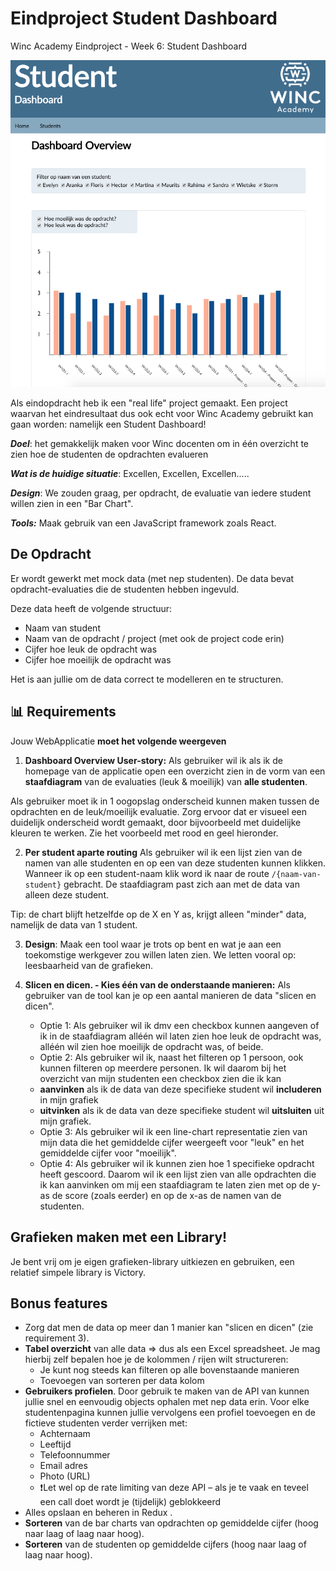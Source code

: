 # **Eindproject Student Dashboard**
Winc Academy Eindproject - Week 6: Student Dashboard

![Screenshot](./images/Screenshot.png)

Als eindopdracht heb ik een "real life" project gemaakt. Een project waarvan het eindresultaat dus ook echt voor Winc Academy
 gebruikt kan gaan worden: namelijk een Student Dashboard!
 
***Doel***: het gemakkelijk maken voor Winc docenten om in één overzicht te zien hoe de studenten de opdrachten evalueren

***Wat is de huidige situatie***: Excellen, Excellen, Excellen..... 

***Design***: We zouden graag, per opdracht, de evaluatie van iedere student willen zien in een "Bar Chart".

***Tools:*** Maak gebruik van een JavaScript framework zoals React.

## De Opdracht ##

Er wordt gewerkt met mock data (met nep studenten). De data bevat opdracht-evaluaties die de studenten hebben ingevuld. 

Deze data heeft de volgende structuur:

- Naam van student
- Naam van de opdracht / project (met ook de project code erin)
- Cijfer hoe leuk de opdracht was
- Cijfer hoe moeilijk de opdracht was

Het is aan jullie om de data correct te modelleren en te structuren.

## 📊 Requirements

Jouw WebApplicatie **moet het volgende weergeven**

1. **Dashboard Overview 
User-story:** Als gebruiker wil ik als ik de homepage van de applicatie open een overzicht zien in de vorm van een **staafdiagram** van de evaluaties (leuk & moeilijk) van **alle studenten**. 

Als gebruiker moet ik in 1 oogopslag onderscheid kunnen maken tussen de opdrachten en de leuk/moeilijk evaluatie. Zorg ervoor dat er visueel een duidelijk onderscheid wordt gemaakt, door bijvoorbeeld met duidelijke kleuren te werken. Zie het voorbeeld met rood en geel hieronder.

2. **Per student aparte routing** 
Als gebruiker wil ik een lijst zien van de namen van alle studenten en op een van deze studenten kunnen klikken. Wanneer ik op een student-naam klik word ik naar de route `/{naam-van-student}` gebracht. De staafdiagram past zich aan met de data van alleen deze student. 

Tip: de chart blijft hetzelfde op de X en Y as, krijgt alleen "minder" data, namelijk de data van 1 student.

3. **Design**: Maak een tool waar je trots op bent en wat je aan een toekomstige werkgever zou willen laten zien. We letten vooral op: leesbaarheid van de grafieken.

4. **Slicen en dicen. - Kies één van de onderstaande manieren:**
Als gebruiker van de tool kan je op een aantal manieren de data "slicen en dicen". 
    - Optie 1: Als gebruiker wil ik dmv een checkbox kunnen aangeven of ik in de staafdiagram alléén wil laten zien hoe leuk de opdracht was, alléén wil zien hoe moeilijk de opdracht was, of beide.
    - Optie 2: Als gebruiker wil ik, naast het filteren op 1 persoon, ook kunnen filteren op meerdere personen. Ik wil daarom bij het overzicht van mijn studenten een checkbox zien die ik kan 
    - **aanvinken** als ik de data van deze specifieke student wil **includeren** in mijn grafiek 
    - **uitvinken** als ik de data van deze specifieke student wil **uitsluiten** uit mijn grafiek.
    - Optie 3: Als gebruiker wil ik een line-chart representatie zien van mijn data die het gemiddelde cijfer weergeeft voor "leuk" en het gemiddelde cijfer voor "moeilijk".
    - Optie 4: Als gebruiker wil ik kunnen zien hoe 1 specifieke opdracht heeft gescoord. Daarom wil ik een lijst zien van alle opdrachten die ik kan aanvinken om mij een staafdiagram te laten zien met op de y-as de score (zoals eerder) en op de x-as de namen van de studenten.

## Grafieken maken met een Library!

Je bent vrij om je eigen grafieken-library uitkiezen en gebruiken, een relatief simpele library is Victory.

## **Bonus features**

- Zorg dat men de data op meer dan 1 manier kan "slicen en dicen" (zie requirement 3).
- **Tabel overzicht** van alle data ⇒ dus als een Excel spreadsheet. Je mag hierbij zelf bepalen hoe je de kolommen / rijen wilt structureren:
    - Je kunt nog steeds kan filteren op alle bovenstaande manieren
    - Toevoegen van sorteren per data kolom
- **Gebruikers profielen**. Door gebruik te maken van de API van kunnen jullie snel en eenvoudig objects ophalen met nep data erin. Voor elke studentenpagina kunnen jullie vervolgens een profiel toevoegen en de fictieve studenten verder verrijken met:
    - Achternaam
    - Leeftijd
    - Telefoonnummer
    - Email adres
    - Photo (URL)
    - ❗Let wel op de rate limiting van deze API – als je te vaak en teveel een call doet wordt je (tijdelijk) geblokkeerd
- Alles opslaan en beheren in Redux .
- **Sorteren** van de bar charts van opdrachten op gemiddelde cijfer (hoog naar laag of laag naar hoog).
- **Sorteren** van de studenten op gemiddelde cijfers (hoog naar laag of laag naar hoog).

